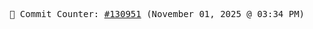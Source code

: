 <p align="center">
    <samp>
        📮 Commit Counter: <a href="https://github.com/Javascript-void0/Javascript-void0/commits/main">#130951</a> (November 01, 2025 @ 03:34 PM)
    </samp>
</p>